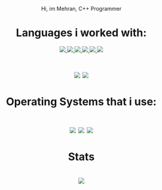 <p align="center"> Hi, im Mehran, C++ Programmer </p>
<div align="center">

<h1> Languages i worked with: </h1>
  <a href="https://www.python.org/">
    <img src="https://img.shields.io/badge/Python-white?logo=python" />
  </a>
  <a href="https://www.javascript.com/">
    <img src="https://img.shields.io/badge/JavaScript-gray?logo=javascript" />
  </a>
  <a href="https://nodejs.org/">
    <img src="https://img.shields.io/badge/Node.js-white?logo=node.js" />
  </a>
  <a href="https://www.sqlite.org/">
    <img src="https://img.shields.io/badge/SQLite-blue?logo=sqlite&logoColor=white" />
  </a>
  <a href="https://www.mysql.com/">
    <img src="https://img.shields.io/badge/MySQL-black?logo=mysql&logoColor=white" />
    <img src="https://img.shields.io/badge/Markdown-white?logo=markdown&logoColor=blue" />
    </a>
  <h1>
    <img src="https://img.shields.io/badge/C++-blue?logo=Cplusplus" />
    <img src="https://img.shields.io/badge/CSharp-blue?logo=C#" />
    </a>
  <h1> Operating Systems that i use:<h1>
    <img src="https://img.shields.io/badge/Fedora-black?logo=fedora&logoColor=blue" />
    </a>
    <img src="https://img.shields.io/badge/Windows%2010-black?logo=windows&logoColor=white" />
    <img src="https://img.shields.io/badge/Arch%20Linux-black?logo=Arch-linux&logoColor=blue" />
    </a>
  <h1> Stats <h1>
  <a href="https://github.com/MehranSpL">
    <img src="https://github-readme-stats.vercel.app/api?username=mehranspl&show_icons=true&theme=synthwave" />
